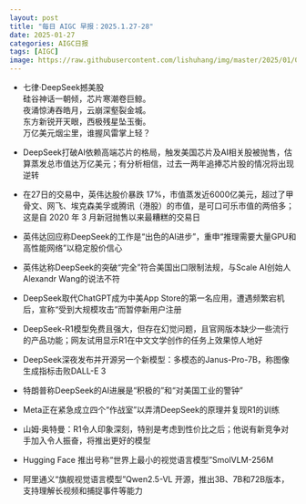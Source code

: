 ```yaml
---
layout: post
title: "每日 AIGC 早报：2025.1.27-28"
date: 2025-01-27
categories: AIGC日报
tags: [AIGC]
image: https://raw.githubusercontent.com/lishuhang/img/master/2025/01/0127-d.jpg
---
```


- 七律·DeepSeek撼美股  
    硅谷神话一朝倾，芯片寒潮卷巨鲸。  
    夜涌惊涛吞皓月，云崩深壑裂金城。  
    东方新锐开天眼，西极残星坠玉衡。  
    万亿美元烟尘里，谁握风雷掌上轻？

- DeepSeek打破AI依赖高端芯片的格局，触发美国芯片及AI相关股被抛售，估算蒸发总市值达万亿美元；有分析相信，过去一两年追捧芯片股的情况将出现逆转

- 在27日的交易中，英伟达股价暴跌 17%，市值蒸发近6000亿美元，超过了甲骨文、网飞、埃克森美孚或腾讯（港股）的市值，是可口可乐市值的两倍多；这是自 2020 年 3 月新冠抛售以来最糟糕的交易日

- 英伟达回应称DeepSeek的工作是“出色的AI进步”，重申“推理需要大量GPU和高性能网络”以稳定股价信心

- 英伟达称DeepSeek的突破“完全”符合美国出口限制法规，与Scale AI创始人Alexandr Wang的说法不符

- DeepSeek取代ChatGPT成为中美App Store的第一名应用，遭遇频繁宕机后，宣称“受到大规模攻击”而暂停新用户注册

- DeepSeek-R1模型免费且强大，但存在幻觉问题，且官网版本缺少一些流行的产品功能；网友试用显示R1在中文文学创作的任务上效果惊人地好

- DeepSeek深夜发布并开源另一个新模型：多模态的Janus-Pro-7B，称图像生成指标击败DALL-E 3

- 特朗普称DeepSeek的AI进展是“积极的”和“对美国工业的警钟”

- Meta正在紧急成立四个“作战室”以弄清DeepSeek的原理并复现R1的训练

- 山姆·奥特曼：R1令人印象深刻，特别是考虑到性价比之后；他说有新竞争对手加入令人振奋，将推出更好的模型

- Hugging Face 推出号称“世界上最小的视觉语言模型”SmolVLM-256M

- 阿里通义“旗舰视觉语言模型”Qwen2.5-VL 开源，推出3B、7B和72B版本，支持理解长视频和捕捉事件等能力